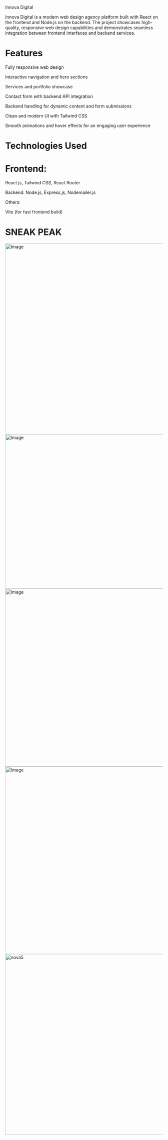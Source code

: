 Innova Digital

Innova Digital is a modern web design agency platform built with React on the frontend and Node.js on the backend. The project showcases high-quality, responsive web design capabilities and demonstrates seamless integration between frontend interfaces and backend services.



# Features

Fully responsive web design

Interactive navigation and hero sections

Services and portfolio showcase

Contact form with backend API integration

Backend handling for dynamic content and form submissions

Clean and modern UI with Tailwind CSS

Smooth animations and hover effects for an engaging user experience

# Technologies Used

# Frontend: 
React.js, Tailwind CSS, React Router

Backend: Node.js, Express.js, Nodemailer.js

Others:

Vite (for fast frontend build)

# SNEAK PEAK
<img width="1344" height="608" alt="Image" src="https://github.com/user-attachments/assets/b88893c3-f2c6-41da-b352-7645b7cd58ee" />

<img width="1326" height="492" alt="Image" src="https://github.com/user-attachments/assets/c469d132-b266-4252-8dae-0fa4d19696f1" />

<img width="1335" height="567" alt="Image" src="https://github.com/user-attachments/assets/b98c4275-c808-4db9-9c70-d04bb846c914" />

<img width="922" height="597" alt="Image" src="https://github.com/user-attachments/assets/3f49613a-cc88-43a1-a850-b88c30e990c0" />

<img width="1143" height="576" alt="nova5" src="https://github.com/user-attachments/assets/55262a92-3b14-4d15-b4cf-38a2e1ed7965" />
